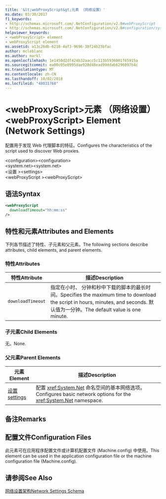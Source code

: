 ```yaml
---
title: '&lt;webProxyScript&gt;元素 （网络设置）'
ms.date: 03/30/2017
f1_keywords:
- http://schemas.microsoft.com/.NetConfiguration/v2.0#webProxyScript
- http://schemas.microsoft.com/.NetConfiguration/v2.0#configuration/system.net/settings/webProxyScript
helpviewer_keywords:
- <webProxyScript> element
- webProxyScript element
ms.assetid: a13c26db-6218-4af3-9696-38f24b23bfac
author: mcleblanc
ms.author: markl
ms.openlocfilehash: 1e1450d2df424b32aacc5c113b5936001f65915a
ms.sourcegitcommit: ea00c05e0995dae928d48ead99ddab6296097b4c
ms.translationtype: MT
ms.contentlocale: zh-CN
ms.lasthandoff: 10/02/2018
ms.locfileid: "48031768"
---
```

# <a name="ltwebproxyscriptgt-element-network-settings"></a><span data-ttu-id="1ddc0-102">&lt;webProxyScript&gt;元素 （网络设置）</span><span class="sxs-lookup"><span data-stu-id="1ddc0-102">&lt;webProxyScript&gt; Element (Network Settings)</span></span>
<span data-ttu-id="1ddc0-103">配置用于发现 Web 代理脚本的特征。</span><span class="sxs-lookup"><span data-stu-id="1ddc0-103">Configures the characteristics of the script used to discover Web proxies.</span></span>  
  
 <span data-ttu-id="1ddc0-104">\<configuration></span><span class="sxs-lookup"><span data-stu-id="1ddc0-104">\<configuration></span></span>  
<span data-ttu-id="1ddc0-105">\<system.net></span><span class="sxs-lookup"><span data-stu-id="1ddc0-105">\<system.net></span></span>  
<span data-ttu-id="1ddc0-106">\<设置 ></span><span class="sxs-lookup"><span data-stu-id="1ddc0-106">\<settings></span></span>  
<span data-ttu-id="1ddc0-107">\<webProxyScript ></span><span class="sxs-lookup"><span data-stu-id="1ddc0-107">\<webProxyScript></span></span>  
  
## <a name="syntax"></a><span data-ttu-id="1ddc0-108">语法</span><span class="sxs-lookup"><span data-stu-id="1ddc0-108">Syntax</span></span>  
  
```xml  
<webProxyScript  
  downloadTimeout="hh:mm:ss"  
/>  
```  
  
## <a name="attributes-and-elements"></a><span data-ttu-id="1ddc0-109">特性和元素</span><span class="sxs-lookup"><span data-stu-id="1ddc0-109">Attributes and Elements</span></span>  
 <span data-ttu-id="1ddc0-110">下列各节描述了特性、子元素和父元素。</span><span class="sxs-lookup"><span data-stu-id="1ddc0-110">The following sections describe attributes, child elements, and parent elements.</span></span>  
  
### <a name="attributes"></a><span data-ttu-id="1ddc0-111">特性</span><span class="sxs-lookup"><span data-stu-id="1ddc0-111">Attributes</span></span>  
  
|<span data-ttu-id="1ddc0-112">特性</span><span class="sxs-lookup"><span data-stu-id="1ddc0-112">Attribute</span></span>|<span data-ttu-id="1ddc0-113">描述</span><span class="sxs-lookup"><span data-stu-id="1ddc0-113">Description</span></span>|  
|---------------|-----------------|  
|`downloadTimeout`|<span data-ttu-id="1ddc0-114">指定在小时、 分钟和秒中下载的脚本的最长时间。</span><span class="sxs-lookup"><span data-stu-id="1ddc0-114">Specifies the maximum time to download the script in hours, minutes, and seconds.</span></span> <span data-ttu-id="1ddc0-115">默认值为一分钟。</span><span class="sxs-lookup"><span data-stu-id="1ddc0-115">The default value is one minute.</span></span>|  
  
### <a name="child-elements"></a><span data-ttu-id="1ddc0-116">子元素</span><span class="sxs-lookup"><span data-stu-id="1ddc0-116">Child Elements</span></span>  
 <span data-ttu-id="1ddc0-117">无。</span><span class="sxs-lookup"><span data-stu-id="1ddc0-117">None.</span></span>  
  
### <a name="parent-elements"></a><span data-ttu-id="1ddc0-118">父元素</span><span class="sxs-lookup"><span data-stu-id="1ddc0-118">Parent Elements</span></span>  
  
|<span data-ttu-id="1ddc0-119">元素</span><span class="sxs-lookup"><span data-stu-id="1ddc0-119">Element</span></span>|<span data-ttu-id="1ddc0-120">描述</span><span class="sxs-lookup"><span data-stu-id="1ddc0-120">Description</span></span>|  
|-------------|-----------------|  
|[<span data-ttu-id="1ddc0-121">设置</span><span class="sxs-lookup"><span data-stu-id="1ddc0-121">settings</span></span>](../../../../../docs/framework/configure-apps/file-schema/network/settings-element-network-settings.md)|<span data-ttu-id="1ddc0-122">配置 <xref:System.Net> 命名空间的基本网络选项。</span><span class="sxs-lookup"><span data-stu-id="1ddc0-122">Configures basic network options for the <xref:System.Net> namespace.</span></span>|  
  
## <a name="remarks"></a><span data-ttu-id="1ddc0-123">备注</span><span class="sxs-lookup"><span data-stu-id="1ddc0-123">Remarks</span></span>  
  
## <a name="configuration-files"></a><span data-ttu-id="1ddc0-124">配置文件</span><span class="sxs-lookup"><span data-stu-id="1ddc0-124">Configuration Files</span></span>  
 <span data-ttu-id="1ddc0-125">此元素可在应用程序配置文件或计算机配置文件 (Machine.config) 中使用。</span><span class="sxs-lookup"><span data-stu-id="1ddc0-125">This element can be used in the application configuration file or the machine configuration file (Machine.config).</span></span>  
  
## <a name="see-also"></a><span data-ttu-id="1ddc0-126">请参阅</span><span class="sxs-lookup"><span data-stu-id="1ddc0-126">See Also</span></span>  
 [<span data-ttu-id="1ddc0-127">网络设置架构</span><span class="sxs-lookup"><span data-stu-id="1ddc0-127">Network Settings Schema</span></span>](../../../../../docs/framework/configure-apps/file-schema/network/index.md)
